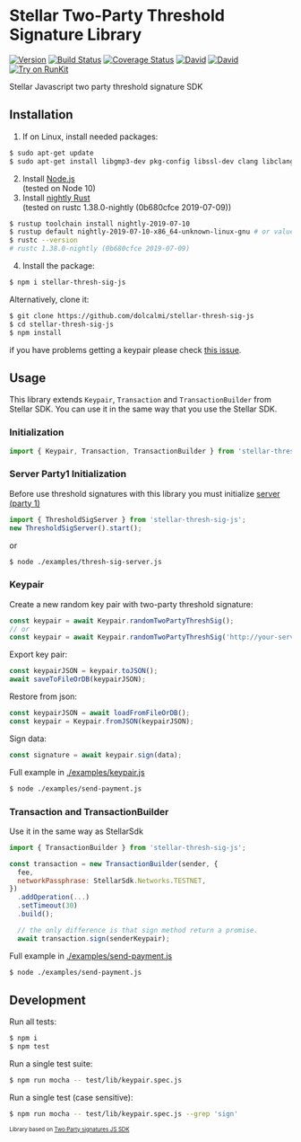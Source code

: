 # Stellar Two-Party Threshold Signature Library
[![Version](https://img.shields.io/npm/v/stellar-thresh-sig-js.svg)](https://www.npmjs.org/package/stellar-thresh-sig-js)
[![Build Status](https://api.travis-ci.org/dolcalmi/stellar-thresh-sig-js.svg?branch=master)](https://travis-ci.org/dolcalmi/stellar-thresh-sig-js)
[![Coverage Status](https://coveralls.io/repos/github/dolcalmi/stellar-thresh-sig-js/badge.svg?branch=master)](https://coveralls.io/github/dolcalmi/stellar-thresh-sig-js?branch=master)
[![David](https://img.shields.io/david/dolcalmi/stellar-thresh-sig-js.svg)](https://david-dm.org/dolcalmi/stellar-thresh-sig-js)
[![David](https://img.shields.io/david/dev/dolcalmi/stellar-thresh-sig-js.svg)](https://david-dm.org/dolcalmi/stellar-thresh-sig-js?type=dev)
[![Try on RunKit](https://badge.runkitcdn.com/stellar-thresh-sig-js.svg)](https://runkit.com/npm/stellar-thresh-sig-js)

Stellar Javascript two party threshold signature SDK

## Installation

1. If on Linux, install needed packages:
```sh
$ sudo apt-get update
$ sudo apt-get install libgmp3-dev pkg-config libssl-dev clang libclang-dev
```
2. Install [Node.js](https://nodejs.org/en/download/)<br>
(tested on Node 10)
3. Install [nightly Rust](https://github.com/rust-lang/rustup.rs#installation)<br>
(tested on rustc 1.38.0-nightly (0b680cfce 2019-07-09))

```bash
$ rustup toolchain install nightly-2019-07-10
$ rustup default nightly-2019-07-10-x86_64-unknown-linux-gnu # or value from `rustup show` command
$ rustc --version
# rustc 1.38.0-nightly (0b680cfce 2019-07-09)
```
4. Install the package:
```bash
$ npm i stellar-thresh-sig-js
```
Alternatively, clone it:
```bash
$ git clone https://github.com/dolcalmi/stellar-thresh-sig-js
$ cd stellar-thresh-sig-js
$ npm install
```
if you have problems getting a keypair please check [this issue](https://github.com/KZen-networks/thresh-sig-js/issues/18).

## Usage

This library extends `Keypair`, `Transaction` and `TransactionBuilder` from Stellar SDK.
You can use it in the same way that you use the Stellar SDK.

### Initialization

``` js
import { Keypair, Transaction, TransactionBuilder } from 'stellar-thresh-sig-js';
```
### Server Party1 Initialization

Before use threshold signatures with this library you must initialize [server (party 1)](https://github.com/KZen-networks/thresh-sig-js)

``` js
import { ThresholdSigServer } from 'stellar-thresh-sig-js';
new ThresholdSigServer().start();
```
or
```bash
$ node ./examples/thresh-sig-server.js
```

### Keypair

Create a new random key pair with two-party threshold signature:

``` js
const keypair = await Keypair.randomTwoPartyThreshSig();
// or
const keypair = await Keypair.randomTwoPartyThreshSig('http://your-server.com:8000');
```

Export key pair:
``` js
const keypairJSON = keypair.toJSON();
await saveToFileOrDB(keypairJSON);
```

Restore from json:
``` js
const keypairJSON = await loadFromFileOrDB();
const keypair = Keypair.fromJSON(keypairJSON);
```

Sign data:
``` js
const signature = await keypair.sign(data);
```
Full example in [./examples/keypair.js](examples/keypair.js)
```bash
$ node ./examples/send-payment.js
```


### Transaction and TransactionBuilder

Use it in the same way as StellarSdk

``` js
import { TransactionBuilder } from 'stellar-thresh-sig-js';

const transaction = new TransactionBuilder(sender, {
  fee,
  networkPassphrase: StellarSdk.Networks.TESTNET,
})
  .addOperation(...)
  .setTimeout(30)
  .build();

  // the only difference is that sign method return a promise.
  await transaction.sign(senderKeypair);
```
Full example in [./examples/send-payment.js](examples/send-payment.js)
```bash
$ node ./examples/send-payment.js
```

## Development

Run all tests:

```bash
$ npm i
$ npm test
```

Run a single test suite:

```bash
$ npm run mocha -- test/lib/keypair.spec.js
```

Run a single test (case sensitive):

```bash
$ npm run mocha -- test/lib/keypair.spec.js --grep 'sign'
```
<sub><sup>Library based on [Two Party signatures JS SDK](https://github.com/KZen-networks/thresh-sig-js)</sup></sub>
